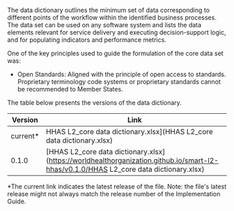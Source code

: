 The data dictionary outlines the minimum set of data corresponding to different points of the workflow within the identified business processes. The data set can be used on any software system and lists the data elements relevant for service delivery and executing decision-support logic, and for populating indicators and performance metrics.<br>

One of the key principles used to guide the formulation of the core data set was:<br>
- Open Standards: Aligned with the principle of open access to standards. Proprietary terminology code systems or proprietary standards cannot be recommended to Member States.

The table below presents the versions of the data dictionary.

| Version | Link |
|---|---|
| current* | HHAS L2_core data dictionary.xlsx](HHAS L2_core data dictionary.xlsx) |
|0.1.0 | [HHAS L2_core data dictionary.xlsx](https://worldhealthorganization.github.io/smart-l2-hhas/v0.1.0/HHAS L2_core data dictionary.xlsx) |

*The current link indicates the latest release of the file. Note: the file's latest release might not always match the release number of the Implementation Guide.



